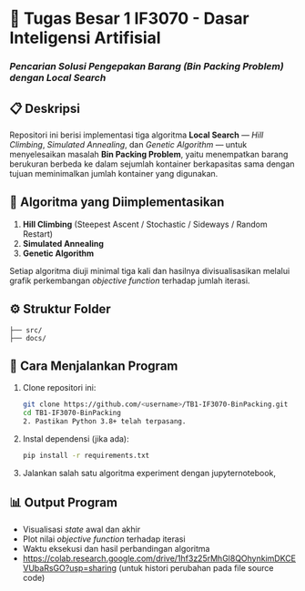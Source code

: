 # 🧠 Tugas Besar 1 IF3070 - Dasar Inteligensi Artifisial  
### *Pencarian Solusi Pengepakan Barang (Bin Packing Problem) dengan Local Search*  

## 📋 Deskripsi  
Repositori ini berisi implementasi tiga algoritma **Local Search** — *Hill Climbing*, *Simulated Annealing*, dan *Genetic Algorithm* — untuk menyelesaikan masalah **Bin Packing Problem**, yaitu menempatkan barang berukuran berbeda ke dalam sejumlah kontainer berkapasitas sama dengan tujuan meminimalkan jumlah kontainer yang digunakan.

## 🧩 Algoritma yang Diimplementasikan  
1. **Hill Climbing** (Steepest Ascent / Stochastic / Sideways / Random Restart)  
2. **Simulated Annealing**  
3. **Genetic Algorithm**

Setiap algoritma diuji minimal tiga kali dan hasilnya divisualisasikan melalui grafik perkembangan *objective function* terhadap jumlah iterasi.

## ⚙️ Struktur Folder  
```
├── src/
├── docs/
````

## 🚀 Cara Menjalankan Program  
1. Clone repositori ini:  
   ```bash
   git clone https://github.com/<username>/TB1-IF3070-BinPacking.git
   cd TB1-IF3070-BinPacking
   2. Pastikan Python 3.8+ telah terpasang.
3. Instal dependensi (jika ada):

   ```bash
   pip install -r requirements.txt
   ```
4. Jalankan salah satu algoritma experiment dengan jupyternotebook, 
## 📊 Output Program
* Visualisasi *state* awal dan akhir
* Plot nilai *objective function* terhadap iterasi
* Waktu eksekusi dan hasil perbandingan algoritma
* https://colab.research.google.com/drive/1hf3z25rMhGl8QOhynkimDKCEVUbaRsGO?usp=sharing (untuk histori perubahan pada file source code)

